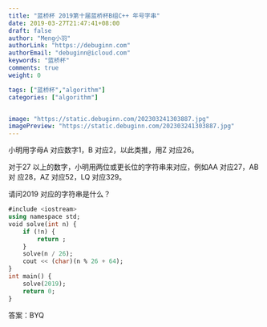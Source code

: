 ```yaml
---
title: "蓝桥杯 2019第十届蓝桥杯B组C++ 年号字串"
date: 2019-03-27T21:47:41+08:00
draft: false
author: "Meng小羽"
authorLink: "https://debuginn.com"
authorEmail: "debuginn@icloud.com"
keywords: "蓝桥杯"
comments: true
weight: 0

tags: ["蓝桥杯","algorithm"]
categories: ["algorithm"]


image: "https://static.debuginn.com/202303241303887.jpg"
imagePreview: "https://static.debuginn.com/202303241303887.jpg"
---
```


小明用字母A 对应数字1，B 对应2，以此类推，用Z 对应26。

对于27 以上的数字，小明用两位或更长位的字符串来对应，例如AA 对应27，AB 对
应28，AZ 对应52，LQ 对应329。

请问2019 对应的字符串是什么？

```sql
#include <iostream>
using namespace std;
void solve(int n) {
	if (!n) {
		return ;
	}
	solve(n / 26);
	cout << (char)(n % 26 + 64);
}
int main() {
	solve(2019);
	return 0;
}
```
答案：BYQ